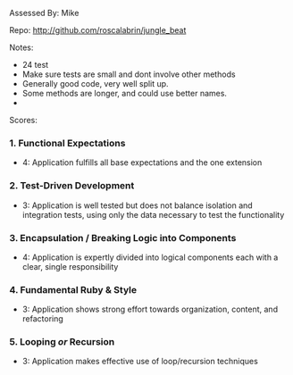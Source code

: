 Assessed By: Mike

Repo: http://github.com/roscalabrin/jungle_beat

Notes:

* 24 test
* Make sure tests are small and dont involve other methods
* Generally good code, very well split up.
* Some methods are longer, and could use better names.
* 


Scores:

### 1. Functional Expectations

* 4: Application fulfills all base expectations and the one extension

### 2. Test-Driven Development

* 3: Application is well tested but does not balance isolation and integration tests, using only the data necessary to test the functionality

### 3. Encapsulation / Breaking Logic into Components
* 4: Application is expertly divided into logical components each with a clear, single responsibility

### 4. Fundamental Ruby & Style
* 3:  Application shows strong effort towards organization, content, and refactoring

### 5. Looping *or* Recursion

* 3: Application makes effective use of loop/recursion techniques
